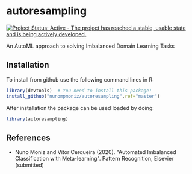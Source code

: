 autoresampling
====

[![Project Status: Active - The project has reached a stable, usable state and is being actively developed.](http://www.repostatus.org/badges/latest/active.svg)](http://www.repostatus.org/#active)

An AutoML approach to solving Imbalanced Domain Learning Tasks

Installation
------------

<!-- You can install the last released version from [CRAN](https://CRAN.R-project.org) with: -->
<!--``` {r, eval=FALSE} -->
<!-- install.packages("IRon") -->
<!-- ``` -->
<!-- You can also install the latest development version from GitHub: -->
<!-- ```{r, eval=FALSE} -->
<!-- install.packages("devtools") -->
<!-- devtools::install_github("nunompmoniz/IRon") -->
<!-- ``` -->
To install from github use the following command lines in R:

``` r
library(devtools)  # You need to install this package!
install_github("nunompmoniz/autoresampling",ref="master")
```

After installation the package can be used loaded by doing:

``` r
library(autoresampling)
```

References
----------

-   Nuno Moniz and Vítor Cerqueira (2020). "Automated Imbalanced Classification with Meta-learning". Pattern Recognition, Elsevier (submitted)
